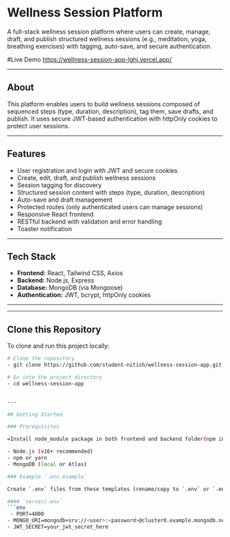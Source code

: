 # Wellness Session Platform

A full-stack wellness session platform where users can create, manage, draft, and publish structured wellness sessions (e.g., meditation, yoga, breathing exercises) with tagging, auto-save, and secure authentication.

#Live Demo
https://wellness-session-app-lghj.vercel.app/


---

## About

This platform enables users to build wellness sessions composed of sequenced steps (type, duration, description), tag them, save drafts, and publish. It uses secure JWT-based authentication with httpOnly cookies to protect user sessions.

---

## Features

- User registration and login with JWT and secure cookies  
- Create, edit, draft, and publish wellness sessions  
- Session tagging for discovery  
- Structured session content with steps (type, duration, description)  
- Auto-save and draft management  
- Protected routes (only authenticated users can manage sessions)  
- Responsive React frontend  
- RESTful backend with validation and error handling  
- Toaster notification

---

## Tech Stack

- **Frontend:** React, Tailwind CSS, Axios  
- **Backend:** Node.js, Express  
- **Database:** MongoDB (via Mongoose)  
- **Authentication:** JWT, bcrypt, httpOnly cookies  

---


---

## Clone this Repository

To clone and run this project locally:

```bash
# Clone the repository
- git clone https://github.com/student-nitish/wellness-session-app.git

# Go into the project directory
- cd wellness-session-app


---

## Getting Started

### Prerequisites

=Install node_module package in both frontend and backend folder(npm install)

- Node.js (v16+ recommended)  
- npm or yarn  
- MongoDB (local or Atlas)

### Example `.env.example`

Create `.env` files from these templates (rename/copy to `.env` or `.env.local` per folder and fill values):

#### `server/.env`
```env
 - PORT=4000
- MONGO_URI=mongodb+srv://<user>:<password>@cluster0.example.mongodb.net/dbname?retryWrites=true&w=majority
- JWT_SECRET=your_jwt_secret_here

